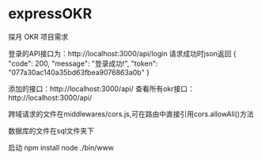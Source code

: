 # expressOKR
探月 OKR 项目需求

登录的API接口为：http://localhost:3000/api/login
请求成功时json返回
{
    "code": 200,
    "message": "登录成功!",
    "token": "077a30ac140a35bd63fbea9076863a0b"
}

添加的接口：http://localhost:3000/api/
查看所有okr接口：http://localhost:3000/api/


跨域请求的文件在middlewares/cors.js,可在路由中直接引用cors.allowAll()方法

数据库的文件在sql文件夹下


启动 npm install 
    node ./bin/www
    




